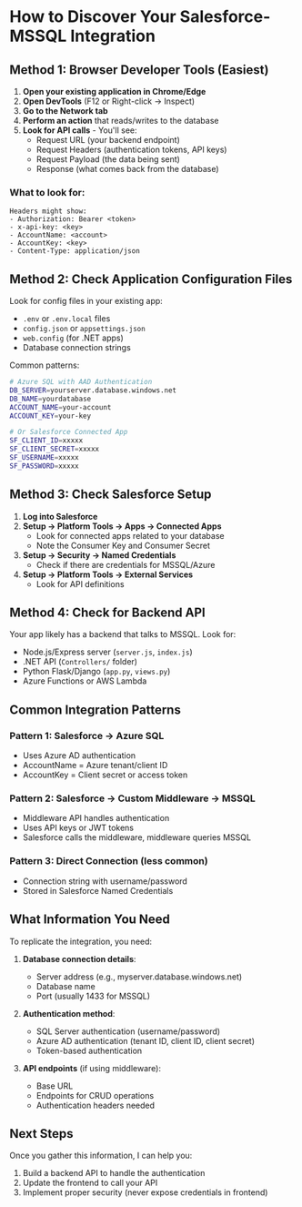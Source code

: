 # How to Discover Your Salesforce-MSSQL Integration

## Method 1: Browser Developer Tools (Easiest)

1. **Open your existing application in Chrome/Edge**
2. **Open DevTools** (F12 or Right-click → Inspect)
3. **Go to the Network tab**
4. **Perform an action** that reads/writes to the database
5. **Look for API calls** - You'll see:
   - Request URL (your backend endpoint)
   - Request Headers (authentication tokens, API keys)
   - Request Payload (the data being sent)
   - Response (what comes back from the database)

### What to look for:
```
Headers might show:
- Authorization: Bearer <token>
- x-api-key: <key>
- AccountName: <account>
- AccountKey: <key>
- Content-Type: application/json
```

## Method 2: Check Application Configuration Files

Look for config files in your existing app:
- `.env` or `.env.local` files
- `config.json` or `appsettings.json`
- `web.config` (for .NET apps)
- Database connection strings

Common patterns:
```bash
# Azure SQL with AAD Authentication
DB_SERVER=yourserver.database.windows.net
DB_NAME=yourdatabase
ACCOUNT_NAME=your-account
ACCOUNT_KEY=your-key

# Or Salesforce Connected App
SF_CLIENT_ID=xxxxx
SF_CLIENT_SECRET=xxxxx
SF_USERNAME=xxxxx
SF_PASSWORD=xxxxx
```

## Method 3: Check Salesforce Setup

1. **Log into Salesforce**
2. **Setup → Platform Tools → Apps → Connected Apps**
   - Look for connected apps related to your database
   - Note the Consumer Key and Consumer Secret
3. **Setup → Security → Named Credentials**
   - Check if there are credentials for MSSQL/Azure
4. **Setup → Platform Tools → External Services**
   - Look for API definitions

## Method 4: Check for Backend API

Your app likely has a backend that talks to MSSQL. Look for:
- Node.js/Express server (`server.js`, `index.js`)
- .NET API (`Controllers/` folder)
- Python Flask/Django (`app.py`, `views.py`)
- Azure Functions or AWS Lambda

## Common Integration Patterns

### Pattern 1: Salesforce → Azure SQL
- Uses Azure AD authentication
- AccountName = Azure tenant/client ID
- AccountKey = Client secret or access token

### Pattern 2: Salesforce → Custom Middleware → MSSQL
- Middleware API handles authentication
- Uses API keys or JWT tokens
- Salesforce calls the middleware, middleware queries MSSQL

### Pattern 3: Direct Connection (less common)
- Connection string with username/password
- Stored in Salesforce Named Credentials

## What Information You Need

To replicate the integration, you need:
1. **Database connection details**:
   - Server address (e.g., myserver.database.windows.net)
   - Database name
   - Port (usually 1433 for MSSQL)

2. **Authentication method**:
   - SQL Server authentication (username/password)
   - Azure AD authentication (tenant ID, client ID, client secret)
   - Token-based authentication

3. **API endpoints** (if using middleware):
   - Base URL
   - Endpoints for CRUD operations
   - Authentication headers needed

## Next Steps

Once you gather this information, I can help you:
1. Build a backend API to handle the authentication
2. Update the frontend to call your API
3. Implement proper security (never expose credentials in frontend)

